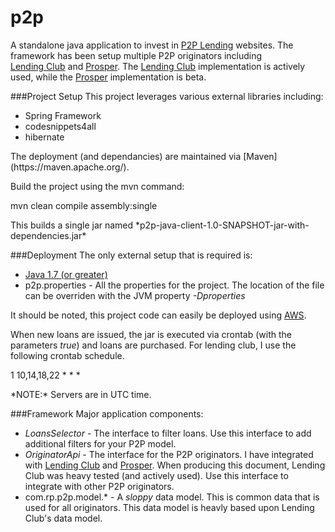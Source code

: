 # p2p
A standalone java application to invest in [P2P Lending](http://www.shareable.net/blog/an-introduction-to-peer-to-peer-lending) websites.  The framework has been setup multiple P2P originators including  
[Lending Club](http://www.lendingclub.com) and [Prosper](http://www.prosper.com).  The [Lending Club](http://www.lendingclub.com) implementation is actively used, while the  [Prosper](http://www.prosper.com) implementation is beta.

###Project Setup
This project leverages various external libraries including:
* Spring Framework
* codesnippets4all
* hibernate
<p>The deployment (and dependancies) are maintained via [Maven](https://maven.apache.org/).

Build the project using the mvn command:
<p>mvn clean compile assembly:single
<p>This builds a single jar named *p2p-java-client-1.0-SNAPSHOT-jar-with-dependencies.jar*

###Deployment
The only external setup that is required is:
* [Java 1.7 (or greater)](http://www.oracle.com/technetwork/java/javase/downloads/jdk7-downloads-1880260.html)
* p2p.properties - All the properties for the project.  The location of the file can be overriden with the JVM property *-Dproperties*

It should be noted, this project code can easily be deployed using [AWS](http://aws.amazon.com).

When new loans are issued, the jar is executed via crontab (with the parameters *true*) and loans are purchased.  For lending club, I use the following crontab schedule.  
<p>1 10,14,18,22 * * *
<p>*NOTE:* Servers are in UTC time.

###Framework
Major application components:
* *LoansSelector* - The interface to filter loans.  Use this interface to add additional filters for your P2P model.
* *OriginatorApi* - The interface for the P2P originators.  I have integrated with [Lending Club](http://www.lendingclub.com) and [Prosper](http://www.prosper.com).  When producing this document, Lending Club was heavy tested (and actively used).  Use this interface to integrate with other P2P originators.
* com.rp.p2p.model.* - A *sloppy* data model.  This is common data that is used for all originators.  This data model is heavly based upon Lending Club's data model.
